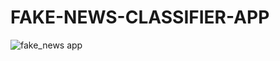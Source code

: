 # FAKE-NEWS-CLASSIFIER-APP


![fake_news app](https://user-images.githubusercontent.com/73405735/145344842-9f1fab11-612d-42d7-aece-315c85e0568a.png)
